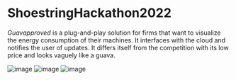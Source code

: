 # ShoestringHackathon2022
 
*Guavapproved* is a plug-and-play solution for firms that want to visualize the energy consumption of their machines. It interfaces with the cloud and notifies the user of updates. It differs itself from the competition with its low price and looks vaguely like a guava.

![image](https://user-images.githubusercontent.com/21221668/153761287-be10ece2-4f4b-4f67-96ee-27c41b02be25.png)
![image](https://user-images.githubusercontent.com/21221668/153761322-85c9e229-ac8a-4ac9-be73-2fd8f6850892.png)
![image](https://user-images.githubusercontent.com/21221668/153761601-55d302e4-c67a-46d0-8b03-97b19d76737b.png)
